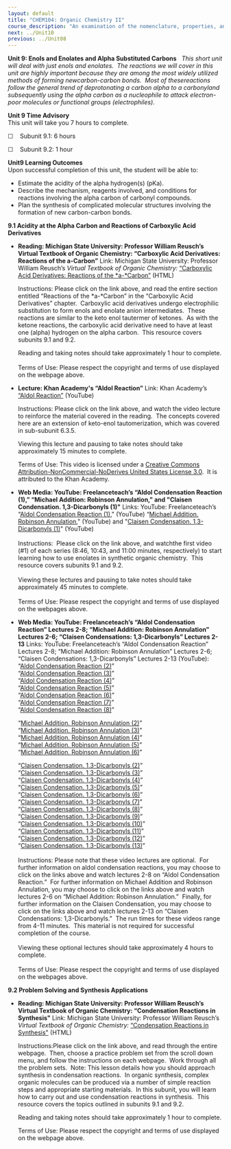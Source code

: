 ```yaml
---
layout: default
title: "CHEM104: Organic Chemistry II"
course_description: "An examination of the nomenclature, properties, and reactivity of ethers and epoxides, thiols and sulfides, conjugated dienes, benzene and other aromatic compounds, amines, aldehydes and ketones, carboxylic acids, carboxylic acid derivatives, and enols and enolates."
next: ../Unit10
previous: ../Unit08
---
```

**Unit 9: Enols and Enolates and Alpha Substituted Carbons** <span
id="9"></span> 
*This short unit will deal with just enols and enolates.  The reactions
we will cover in this unit are highly important because they are among
the most widely utilized methods of forming newcarbon-carbon bonds. 
Most of thesereactions follow the general trend of deprotonating a
carbon alpha to a carbonyland subsequently using the alpha carbon as a
nucleophile to attack electron-poor molecules or functional groups
(electrophiles).*

**Unit 9 Time Advisory**  
This unit will take you 7 hours to complete.  
  
 ☐    Subunit 9.1: 6 hours  
  
 ☐    Subunit 9.2: 1 hour

**Unit9 Learning Outcomes**  
Upon successful completion of this unit, the student will be able to:  
-   Estimate the acidity of the alpha hydrogen(s) (pKa).
-   Describe the mechanism, reagents involved, and conditions for
    reactions involving the alpha carbon of carbonyl compounds.
-   Plan the synthesis of complicated molecular structures involving the
    formation of new carbon-carbon bonds.

**9.1 Acidity at the Alpha Carbon and Reactions of Carboxylic Acid
Derivatives** <span id="9.1"></span> 
-   **Reading: Michigan State University: Professor William Reusch’s
    Virtual Textbook of Organic Chemistry: “Carboxylic Acid Derivatives:
    Reactions of the a-Carbon”**
    Link: Michigan State University: Professor William Reusch’s *Virtual
    Textbook of Organic Chemistry:* [“Carboxylic Acid Derivatives:
    Reactions of the
    *a-*Carbon”](http://www2.chemistry.msu.edu/faculty/reusch/VirtTxtJml/crbacid3.htm#react5)
    (HTML)  
      
     Instructions: Please click on the link above, and read the entire
    section entitled “Reactions of the *a-*Carbon” in the “Carboxylic
    Acid Derivatives” chapter.  Carboxylic acid derivatives undergo
    electrophilic substitution to form enols and enolate anion
    intermediates.  These reactions are similar to the keto enol
    tautermer of ketones.  As with the ketone reactions, the carboxylic
    acid derivative need to have at least one (alpha) hydrogen on the
    alpha carbon.  This resource covers subunits 9.1 and 9.2.  
      
     Reading and taking notes should take approximately 1 hour to
    complete.  
        
     Terms of Use: Please respect the copyright and terms of use
    displayed on the webpage above. 

-   **Lecture: Khan Academy's “Aldol Reaction”**
    Link: Khan Academy’s [“Aldol
    Reaction”](https://www.youtube.com/watch?v=3XiHrsZNZko) (YouTube)  
      
     Instructions: Please click on the link above, and watch the video
    lecture to reinforce the material covered in the reading.  The
    concepts covered here are an extension of keto-enol tautomerization,
    which was covered in sub-subunit 6.3.5.   
      
     Viewing this lecture and pausing to take notes should take
    approximately 15 minutes to complete.  
      
     Terms of Use: This video is licensed under a [Creative Commons
    Attribution-NonCommercial-NoDerives United States License
    3.0](https://resources.saylor.org/archived/wp-admin/edit.php?post_type=courses&page=say_manage_courses&cmd=units&pid=52600).
     It is attributed to the Khan Academy. 

-   **Web Media: YouTube: Freelanceteach’s “Aldol Condensation Reaction
    (1),” “Michael Addition: Robinson Annulation," and "Claisen
    Condensation. 1,3-Dicarbonyls (1)"**
    Links: YouTube: Freelanceteach’s “[Aldol Condensation Reaction
    (1)](http://www.youtube.com/watch?v=CtpmDt-Djpk)," (YouTube)
    “[Michael Addition. Robinson
    Annulation](http://www.youtube.com/watch?v=2umMcgGE5QI&feature=related),"
    (YouTube) and "[Claisen Condensation. 1,3-Dicarbonyls
    (1)](http://www.youtube.com/watch?v=3N8rvTXfAnI&feature=related)"
    (YouTube)  
        
     Instructions:  Please click on the link above, and watchthe first
    video (\#1) of each series (8:46, 10:43, and 11:00 minutes,
    respectively) to start learning how to use enolates in synthetic
    organic chemistry.  This resource covers subunits 9.1 and 9.2.  
        
     Viewing these lectures and pausing to take notes should take
    approximately 45 minutes to complete.  
        
     Terms of Use: Please respect the copyright and terms of use
    displayed on the webpages above. 

-   **Web Media: YouTube: Freelanceteach’s “Aldol Condensation Reaction”
    Lectures 2-8; “Michael Addition: Robinson Annulation” Lectures 2-6;
    “Claisen Condensations: 1,3-Dicarbonyls” Lectures 2-13**
    Links: YouTube: Freelanceteach’s “Aldol Condensation Reaction”
    Lectures 2-8; “Michael Addition: Robinson Annulation” Lectures 2-6;
    “Claisen Condensations: 1,3-Dicarbonyls” Lectures 2-13 (YouTube):  
     “[Aldol Condensation Reaction
    (2)](http://www.youtube.com/watch?v=xG9VrvrhUbs)”   
     “[Aldol Condensation Reaction
    (3)](http://www.youtube.com/watch?v=a2b4ddmuzNM)”  
     “[Aldol Condensation Reaction
    (4)](http://www.youtube.com/watch?v=69gGl38P6eQ)”  
     “[Aldol Condensation Reaction
    (5)](http://www.youtube.com/watch?v=XFIlb0_kuzo)”  
     “[Aldol Condensation Reaction
    (6)](http://www.youtube.com/watch?v=eNHhvlOrlpE)”  
     “[Aldol Condensation Reaction
    (7)](http://www.youtube.com/watch?v=5UzPmBew--0)”  
     “[Aldol Condensation Reaction
    (8)](http://www.youtube.com/watch?v=64l5wp7WCME)”  
      
     “[Michael Addition. Robinson Annulation
    (2)](http://www.youtube.com/watch?v=OCvh2dM_ytA)”  
     “[Michael Addition. Robinson Annulation
    (3)](http://www.youtube.com/watch?v=buVdmpXc5f8)”  
     “[Michael Addition. Robinson Annulation
    (4)](http://www.youtube.com/watch?v=o71MEgRwrQw)”  
     “[Michael Addition. Robinson Annulation
    (5)](http://www.youtube.com/watch?v=REGdDCmA-i8)”  
     “[Michael Addition. Robinson Annulation
    (6)](http://www.youtube.com/watch?v=cti1ZWvynlI)”  
      
     “[Claisen Condensation. 1,3-Dicarbonyls
    (2)](http://www.youtube.com/watch?v=VIC8mIXCeeQ)”  
     “[Claisen Condensation. 1,3-Dicarbonyls
    (3)](http://www.youtube.com/watch?v=6So2l7XpHXA)”  
     “[Claisen Condensation. 1,3-Dicarbonyls
    (4)](http://www.youtube.com/watch?v=wI4JUF7K6O8)”  
     “[Claisen Condensation. 1,3-Dicarbonyls
    (5)](http://www.youtube.com/watch?v=MVpKjH_LCo0)”  
     “[Claisen Condensation. 1,3-Dicarbonyls
    (6)](http://www.youtube.com/watch?v=eGd50t6a2VY)”  
     “[Claisen Condensation. 1,3-Dicarbonyls
    (7)](http://www.youtube.com/watch?v=XuAWbInVY-I)”  
     “[Claisen Condensation. 1,3-Dicarbonyls
    (8)](http://www.youtube.com/watch?v=9HMkAS5aWTs)”  
     “[Claisen Condensation. 1,3-Dicarbonyls
    (9)](http://www.youtube.com/watch?v=r9wPdoZTgvc)”  
     “[Claisen Condensation. 1,3-Dicarbonyls
    (10)](http://www.youtube.com/watch?v=zdYb1sG0mLE)”  
     “[Claisen Condensation. 1,3-Dicarbonyls
    (11)](http://www.youtube.com/watch?v=khKf2XJHDIo)”  
     “[Claisen Condensation. 1,3-Dicarbonyls
    (12)](http://www.youtube.com/watch?v=UyL-DCaybDs)”  
     “[Claisen Condensation. 1,3-Dicarbonyls
    (13)](http://www.youtube.com/watch?v=xUkkXQHPeSI)”  
        
     Instructions: Please note that these video lectures are optional. 
    For further information on aldol condensation reactions, you may
    choose to click on the links above and watch lectures 2-8 on “Aldol
    Condensation Reaction.”  For further information on Michael Addition
    and Robinson Annulation, you may choose to click on the links above
    and watch lectures 2-6 on “Michael Addition: Robinson Annulation.” 
    Finally, for further information on the Claisen Condensation, you
    may choose to click on the links above and watch lectures 2-13 on
    “Claisen Condensations: 1,3-Dicarbonyls.”  The run times for these
    videos range from 4-11 minutes.  This material is not required for
    successful completion of the course.  
        
     Viewing these optional lectures should take approximately 4 hours
    to complete.  
        
     Terms of Use: Please respect the copyright and terms of use
    displayed on the webpages above. 

**9.2 Problem Solving and Synthesis Applications** <span
id="9.2"></span> 
-   **Reading: Michigan State University: Professor William Reusch’s
    Virtual Textbook of Organic Chemistry: “Condensation Reactions in
    Synthesis"**
    Link: Michigan State University: Professor William Reusch’s *Virtual
    Textbook of Organic Chemistry:* [“Condensation Reactions in
    Synthesis"](http://www2.chemistry.msu.edu/faculty/reusch/VirtTxtJml/crbacid3.htm#react7)
    (HTML)  
      
     Instructions:Please click on the link above, and read through the
    entire webpage.  Then, choose a practice problem set from the scroll
    down menu, and follow the instructions on each webpage.  Work
    through all the problem sets.  Note: This lesson details how you
    should approach synthesis in condensation reactions.  In organic
    synthesis, complex organic molecules can be produced via a number of
    simple reaction steps and appropriate starting materials.  In this
    subunit, you will learn how to carry out and use condensation
    reactions in synthesis.  This resource covers the topics outlined in
    subunits 9.1 and 9.2.  
      
     Reading and taking notes should take approximately 1 hour to
    complete.  
      
     Terms of Use: Please respect the copyright and terms of use
    displayed on the webpage above. 


